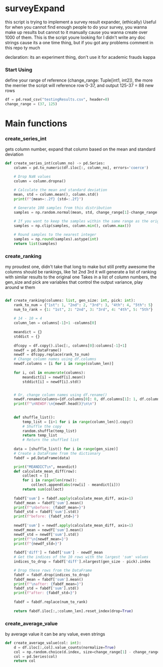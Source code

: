 # surveyExpand
this script is trying to implement a survey result expander, (ethically) 
Useful for when you cannot find enough people to do your survey, you wanna make up results
but cannot to it manually cause you wanna create over 1000 of them. This is the script youre looking for
I didn't write any doc strings cause its a one time thing, but if you got any problems comment in this repo ty much

declaration: its an experiment thing, don't use it for academic frauds kappa

### Start Using

define your range of reference (change_range: Tuple[int1, int2]), the more the merrier
the script will reference row 0-37, and output 125-37 = 88 new rows

```python
df = pd.read_csv("testingResults.csv", header=0)
change_range = (37, 125)
```



# Main functions
### create_series_int
gets column number, expand that column based on the mean and standard deviation

```python
def create_series_int(column_no) -> pd.Series:
    column = pd.to_numeric(df.iloc[:, column_no], errors='coerce')

    # Drop NaN values
    column = column.dropna()

    # Calculate the mean and standard deviation
    mean, std = column.mean(), column.std()
    print(f"{mean=:.2f} {std=:.2f}")
    
    # Generate 100 samples from this distribution
    samples = np.random.normal(mean, std, change_range[1]-change_range[0])

    # If you want to keep the samples within the same range as the original data
    samples = np.clip(samples, column.min(), column.max())

    # Round samples to the nearest integer
    samples = np.round(samples).astype(int)
    return list(samples)
```


### create_ranking
my proudest one, didn't take that long to make but still pretty awesome
the columns should be rankings, like 1st 2nd 3rd 
it will generate a list of ranking with similar results to the original one
Takes in a list of column numbers, the gen_size and pick are variables that control the output variance, play around w them

```python

def create_ranking(columns: list, gen_size: int, pick: int):
    rank_to_num = {"1st": 1, "2nd": 2, "3rd": 3, "4th": 4, "5th": 5}
    num_to_rank = {1: "1st", 2: "2nd", 3: "3rd", 4: "4th", 5: "5th"}
    
    # 14 - 10 = 4
    column_len = columns[-1]+1 -columns[0]
    
    meandict = {}
    stddict = {}
    
    dfcopy = df.copy().iloc[:, columns[0]:columns[-1]+1]
    newdf = pd.DataFrame()
    newdf = dfcopy.replace(rank_to_num)
    # Change column names using df.columns
    newdf.columns = [i for i in range(column_len)]
    
    for i, col in enumerate(columns):
        meandict[i] = newdf[i].mean()
        stddict[i] = newdf[i].std()


    # Or, change column names using df.rename()
    newdf.rename(columns={df.columns[0]: 0, df.columns[1]: 1, df.columns[2]: 2, df.columns[3]: 3}, inplace=True)
    print(f"\nNEWDF:\n{newdf.head()}\n\n")
    
    
    def shuffle_list():
        temp_list = [i+1 for i in range(column_len)].copy()
        # Shuffle the copy
        random.shuffle(temp_list)
        return temp_list
        # Return the shuffled list
    
    data = [shuffle_list() for i in range(gen_size)]
    # Create a DataFrame from the dictionary
    fabdf = pd.DataFrame(data)

    print("MEANDICT\n", meandict)
    def calculate_mean_diff(row):
        collect = []
        for i in range(len(row)):
            collect.append(abs(row[i] - meandict[i]))
        return sum(collect)    
        
    fabdf['sum'] = fabdf.apply(calculate_mean_diff, axis=1)
    fabdf_mean = fabdf['sum'].mean()
    print(f"\nbefore: {fabdf_mean=}")
    fabdf_std = fabdf['sum'].std()
    print(f"before: {fabdf_std=}")
    
    newdf['sum'] = newdf.apply(calculate_mean_diff, axis=1)
    newdf_mean = newdf['sum'].mean()
    newdf_std = newdf['sum'].std()
    print(f"\n{newdf_mean=}")
    print(f"{newdf_std=}")
    
    fabdf['diff'] = fabdf['sum'] - newdf_mean
    # Get the indices of the 10 rows with the largest 'sum' values
    indices_to_drop = fabdf['diff'].nlargest(gen_size - pick).index

    # Drop these rows from the DataFrame
    fabdf = fabdf.drop(indices_to_drop)
    fabdf_mean = fabdf['sum'].mean()
    print(f"\nafter: {fabdf_mean=}")
    fabdf_std = fabdf['sum'].std()
    print(f"after: {fabdf_std=}")
    
    fabdf = fabdf.replace(num_to_rank)
    
    return fabdf.iloc[:,:column_len].reset_index(drop=True)
```


### create_average_value

by average value it can be any value, even strings

```python
def create_average_value(col: int):
    d = df.iloc[:,col].value_counts(normalize=True)
    col = np.random.choice(d.index, size=change_range[1] - change_range[0], p=d.values)
    col = pd.Series(col)
    return col
```
